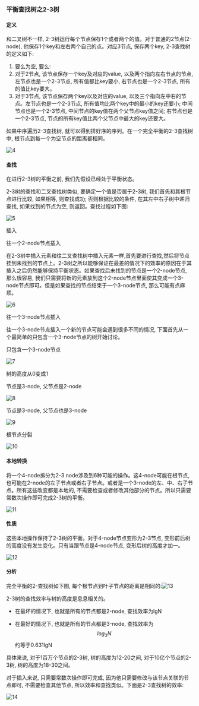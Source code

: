 ### 平衡查找树之2-3树

#### 定义

和二叉树不一样, 2-3树运行每个节点保存1个或者两个的值。对于普通的2节点(2-node), 他保存1个key和左右两个自己的点。对应3节点, 保存两个key, 2-3查找树的定义如下:

1. 要么为空, 要么:
2. 对于2节点, 该节点保存一个key及对应的value, 以及两个指向左右节点的节点, 左节点也是一个2-3节点, 所有值都比key要小, 右节点也是一个2-3节点, 所有的值比key要大。
3. 对于3节点, 该节点保存两个key以及对应的value, 以及三个指向左中右的节点。左节点也是一个2-3节点, 所有值均比两个key中的最小的key还要小; 中间节点也是一个2-3节点, 中间节点的key值在两个父节点key值之间; 右节点也是一个2-3节点, 节点的所有key值比两个父节点中最大的key还要大。

如果中序遍历2-3查找树, 就可以得到排好序的序列。在一个完全平衡的2-3查找树中, 根节点到每一个为空节点的距离都相同。

![4](4.png)

#### 查找

在进行2-3树的平衡之前, 我们先假设已经处于平衡状态。

2-3树的查找和二叉查找树类似, 要确定一个值是否属于2-3树, 我们首先和其根节点进行比较, 如果相等, 则查找成功; 否则根据比较的条件, 在其左中右子树中递归查找, 如果找到的节点为空, 则返回。查找过程如下图:

![5](5.png)

插入

往一个2-node节点插入

在2-3树中插入元素和往二叉查找树中插入元素一样,首先要进行查找,然后将节点挂到未找到的节点上。2-3树之所以能够保证在最差的情况下的效率的原因在于其插入之后仍然能够保持平衡状态。如果查找后未找到的节点是一个2-node节点, 那么很容易, 我们只需要将新的元素放到这个2-node节点里面使其变成一个3-node节点即可。但是如果查找的节点结束于一个3-node节点, 那么可能有点麻烦。

![6](6.png)

往一个3-node节点插入

往一个3-node节点插入一个新的节点可能会遇到很多不同的情况, 下面首先从一个最简单的只包含一个3-node节点的树开始讨论。

只包含一个3-node节点

![7](7.png)

树的高度从0变成1

节点是3-node, 父节点是2-node

![8](8.png)

节点是3-node, 父节点也是3-node

![9](9.png)

根节点分裂

![10](10.png)

#### 本地转换

将一个4-node拆分为2-3 node涉及到6种可能的操作。这4-node可能在根节点, 也可能在2-node的左子节点或者右子节点。或者是一个3-node的左、中、右子节点。所有这些改变都是本地的, 不需要检查或者修改其他部分的节点。所以只需要常数次操作即可完成2-3树的平衡。

![11](11.png)

#### 性质

这些本地操作保持了2-3树的平衡。对于4-node节点变形为2-3节点, 变形前后树的高度没有发生变化。只有当跟节点是4-node节点, 变形后树的高度才加一。

![12](12.png)

#### 分析

完全平衡的2-查找树如下图, 每个根节点到叶子节点的距离是相同的:![13](13.png)

2-3树的查找效率与树的高度是息息相关的。

* 在最坏的情况下, 也就是所有的节点都是2-node, 查找效率为lgN

* 在最好的情况下, 也就是所有的节点都是3-node, 查找效率为
  $$
  log_3N
  $$
  约等于0.631lgN

具体来说, 对于1百万个节点的2-3树, 树的高度为12-20之间, 对于10亿个节点的2-3树, 树的高度为18-30之间。

对于插入来说, 只需要常数次操作即可完成, 因为他只需要修改与该节点关联的节点即可, 不需要检查其他节点, 所以效率和查找类似。下面是2-3查找树的效率:

![14](14.png)